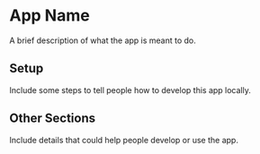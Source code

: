 # App Name

A brief description of what the app is meant to do.

## Setup

Include some steps to tell people how to develop this app locally.

## Other Sections

Include details that could help people develop or use the app.